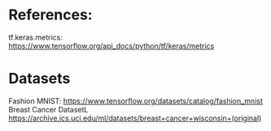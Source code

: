 # References:
tf.keras.metrics:
https://www.tensorflow.org/api_docs/python/tf/keras/metrics


# Datasets
Fashion MNIST:
https://www.tensorflow.org/datasets/catalog/fashion_mnist
Breast Cancer DatasetL
https://archive.ics.uci.edu/ml/datasets/breast+cancer+wisconsin+(original)

